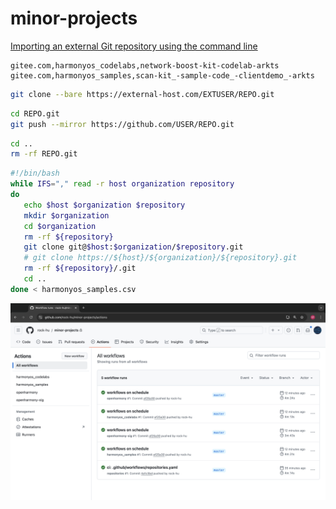 # minor-projects

[Importing an external Git repository using the command line](https://docs.github.com/en/migrations/importing-source-code/using-the-command-line-to-import-source-code/importing-an-external-git-repository-using-the-command-line) 

```
gitee.com,harmonyos_codelabs,network-boost-kit-codelab-arkts
gitee.com,harmonyos_samples,scan-kit_-sample-code_-clientdemo_-arkts
```

```bash
git clone --bare https://external-host.com/EXTUSER/REPO.git
```

```bash
cd REPO.git
git push --mirror https://github.com/USER/REPO.git
```

```bash
cd ..
rm -rf REPO.git
```

```bash
#!/bin/bash
while IFS="," read -r host organization repository
do
   echo $host $organization $repository
   mkdir $organization
   cd $organization
   rm -rf ${repository}
   git clone git@$host:$organization/$repository.git
   # git clone https://${host}/${organization}/${repository}.git
   rm -rf ${repository}/.git 
   cd ..
done < harmonyos_samples.csv
```

![](docs/images/workflows.png)